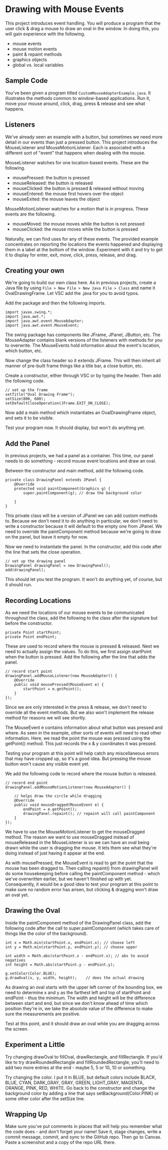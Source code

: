 # Drawing with Mouse Events

This project introduces event handling. You will produce a program that the user click & drag a mouse to draw an oval in the window. In doing this, you will gain experience with the following.

- mouse events
- mouse motion events
- paint & repaint methods
- graphics objects
- global vs. local variables

## Sample Code

You've been given a program titled `CustomMouseAdapterExample.java`. It illustrates the methods common to window-based applications. Run it, move your mouse around, click, drag, press & release and see what happens.

## Listeners

We've already seen an example with a button, but sometimes we need more detail in our events than just a pressed button. This project introduces the MouseListener and MouseMotionListener. Each is associated with a different sort of "event" that happens when dealing with the mouse.

MouseListener watches for one location-based events. These are the following.

- mousePressed: the button is pressed
- mouseReleased: the button is released
- mouseClicked: the button is pressed & released without moving
- mouseEntered: the mouse first hovers over the object
- mouseExited: the mouse leaves the object

MouseMotionListener watches for a motion that is in progress. These events are the following.

- mouseMoved: the mouse moves while the button is not pressed
- mouseClicked: the mouse moves while the button is pressed

Naturally, we can find uses for any of these events. The provided example concentrates on reporting the locations the events happened and displaying them in a label at the bottom of the window. Experiment with it and try to get it to display for enter, exit, move, click, press, release, and drag.

## Creating your own

We're going to build our own class here. As in previous projects, create a Java file by using `File > New File > New Java File > Class` and name it OvalDrawingFrame. Let VSC add the .java for you to avoid typos.

Add the package and then the following imports.
```
import javax.swing.*;
import java.awt.*;
import java.awt.event.MouseAdapter;
import java.awt.event.MouseEvent;
```
The swing package has components like JFrame, JPanel, JButton, etc. The MouseAdapter contains blank versions of the listeners with methods for you to overwrite. The MouseEvents hold information about the event's location, which button, etc.

Now change the class header so it extends JFrame. This will then inherit all manner of pre-built frame things like a title bar, a close button, etc.

Create a constructor, either through VSC or by typing the header. Then add the following code.
```
// set up the frame
setTitle("Oval Drawing Frame");
setSize(800, 600);
setDefaultCloseOperation(JFrame.EXIT_ON_CLOSE);
```
Now add a main method which instantiates an OvalDrawingFrame object, and sets it to be visible.

Test your program now. It should display, but won't do anything yet.

## Add the Panel

In previous projects, we had a panel as a container. This time, our panel needs to do something - record mouse event locations and draw an oval. 

Between the constructor and main method, add the following code.
```
private class DrawingPanel extends JPanel {
    @Override
    protected void paintComponent(Graphics g) {
        super.paintComponent(g); // draw the background color

    }
}
```
This private class will be a version of JPanel we can add custom methods to. Because we don't need it to do anything in particular, we don't need to write a constructor because it will default to the empty one from JPanel. We need to override the paintComponent method because we're going to draw on the panel, but leave it empty for now.

Now we need to instantiate the panel. In the constructor, add this code after the line that sets the close operation.
```
// set up the drawing panel
DrawingPanel drawingPanel = new DrawingPanel();
add(drawingPanel);
```
This should let you test the program. It won't do anything yet, of course, but it should run.

## Recording Locations

As we need the locations of our mouse events to be communicated throughout the class, add the following to the class after the signature but before the constructor.
```
private Point startPoint;   
private Point endPoint;     
```
These are used to record where the mouse is pressed & released. Next we need to actually assign the values. To do this, we first assign startPoint when the button is pressed. Add the following after the line that adds the panel.
```
// record start point
drawingPanel.addMouseListener(new MouseAdapter() {
    @Override
    public void mousePressed(MouseEvent e) {
        startPoint = e.getPoint();
    }
});
```
Since we are only interested in the press & release, we don't need to override all the event methods. But we also won't implement the release method for reasons we will see shortly.

The MouseEvent e contains information about what button was pressed and where. As seen in the example, other sorts of events will need to read other information. Here, we read the point the mouse was pressed using the getPoint() method. This just records the x & y coordinates it was pressed.

Testing your program at this point will help catch any miscellaneous errors that may have cropped up, so it's a good idea. But pressing the mouse button won't cause any visible event yet.

We add the following code to record where the mouse button is released.
```
// record end point
drawingPanel.addMouseMotionListener(new MouseAdapter() {

    // helps draw the circle while dragging
    @Override
    public void mouseDragged(MouseEvent e) {
        endPoint = e.getPoint();
        drawingPanel.repaint(); // repaint will call paintComponent
    }
});
```
We have to use the MouseMotionListener to get the mouseDragged method. The reason we want to use mouseDragged instead of mouseReleased in the MouseListener is so we can have an oval being drawn while the user is dragging the mouse. It lets them see what they're doing instead of just having it appear at the end.

As with mousePressed, the MouseEvent is read to get the point that the mouse has been dragged to. Then calling repaint() from drawingPanel will do some housekeeping before calling the paintComponent method - which we've overwritten earlier, but we haven't finished up with yet. Consequently, it would be a good idea to test your program at this point to make sure no random error has arisen, but clicking & dragging won't draw an oval yet.

## Drawing the Oval

Inside the paintComponent method of the DrawingPanel class, add the following code after the call to super.paintComponent (which takes care of things like the color of the background).
```
int x = Math.min(startPoint.x, endPoint.x); // choose left
int y = Math.min(startPoint.y, endPoint.y); // choose upper

int width = Math.abs(startPoint.x - endPoint.x); // abs to avoid negatives
int height = Math.abs(startPoint.y - endPoint.y);

g.setColor(Color.BLUE);
g.drawOval(x, y, width, height);    // does the actual drawing
```
As drawing an oval starts with the upper left corner of the bounding box, we need to determine x and y as the farthest left and top of startPoint and endPoint - thus the minimum. The width and height will be the difference between start and end, but since we don't know ahead of time which position they're in, we take the absolute value of the difference to make sure the measurements are positive.

Test at this point, and it should draw an oval while you are dragging across the screen. 

## Experiment a Little

Try changing drawOval to fillOval, drawRectangle, and fillRectangle. If you'd like to try drawRoundedRectangle and fillRoundedRectangle, you'll need to add two more entries at the end - maybe 5, 5 or 10, 10 or something.

Try changing the color. I put it in BLUE, but default colors include BLACK, BLUE, CYAN, DARK_GRAY, GRAY, GREEN, LIGHT_GRAY, MAGENTA, ORANGE, PINK, RED, WHITE. Go back to the constructor and change the background color by adding a line that says setBackground(Color.PINK) or some other color after the setSize line.

## Wrapping Up

Make sure you've put comments in places that will help you remember what the code does - and don't forget your name! Save it, stage changes, write a commit message, commit, and sync to the GitHub repo. Then go to Canvas. Paste a screenshot and a copy of the repo URL there.